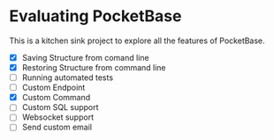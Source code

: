# Evaluating PocketBase

This is a kitchen sink project to explore all the features of PocketBase.

* [x] Saving Structure from comand line
* [x] Restoring Structure from command line
* [ ] Running automated tests
* [ ] Custom Endpoint
* [x] Custom Command
* [ ] Custom SQL support
* [ ] Websocket support
* [ ] Send custom email
